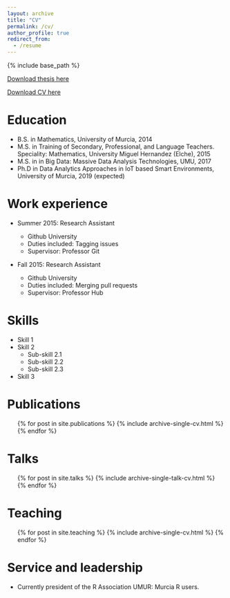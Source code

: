 ```yaml
---
layout: archive
title: "CV"
permalink: /cv/
author_profile: true
redirect_from:
  - /resume
---
```


{% include base_path %}


[Download thesis here](http://auroragonzalez.github.io/files/20190915memoirthesis.pdf)


[Download CV here](http://auroragonzalez.github.io/files/AGVcv.pdf)

Education
======
* B.S. in Mathematics, University of Murcia, 2014
* M.S. in Training of Secondary, Professional, and Language Teachers. Speciality: Mathematics, University Miguel Hernandez (Elche), 2015
* M.S. in in Big Data: Massive Data Analysis Technologies, UMU, 2017
* Ph.D in Data Analytics Approaches in IoT based Smart Environments, University of Murcia, 2019 (expected)

Work experience
======
* Summer 2015: Research Assistant
  * Github University
  * Duties included: Tagging issues
  * Supervisor: Professor Git

* Fall 2015: Research Assistant
  * Github University
  * Duties included: Merging pull requests
  * Supervisor: Professor Hub
  
Skills
======
* Skill 1
* Skill 2
  * Sub-skill 2.1
  * Sub-skill 2.2
  * Sub-skill 2.3
* Skill 3

Publications
======
  <ul>{% for post in site.publications %}
    {% include archive-single-cv.html %}
  {% endfor %}</ul>
  
Talks
======
  <ul>{% for post in site.talks %}
    {% include archive-single-talk-cv.html %}
  {% endfor %}</ul>
  
Teaching
======
  <ul>{% for post in site.teaching %}
    {% include archive-single-cv.html %}
  {% endfor %}</ul>
  
Service and leadership
======
* Currently president of the R Association UMUR: Murcia R users.
